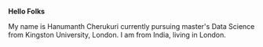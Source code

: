 **Hello Folks**

My name is Hanumanth Cherukuri currently pursuing master's Data Science from Kingston University, London.
I am from India, living in London.

